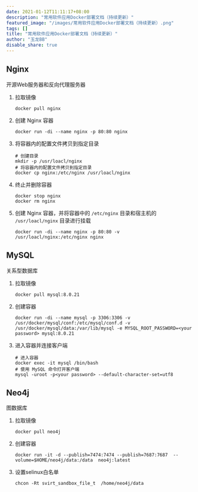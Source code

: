 ```yaml
---
date: 2021-01-12T11:11:17+08:00
description: "常用软件应用Docker部署文档（持续更新）"
featured_image: "/images/常用软件应用Docker部署文档（持续更新）.png"
tags: []
title: "常用软件应用Docker部署文档（持续更新）"
author: "玉龙BB"
disable_share: true
---
```


## Nginx

开源Web服务器和反向代理服务器

1. 拉取镜像

   ```shell
   docker pull nginx
   ```

2. 创建 Nginx 容器

   ```shell
   docker run -di --name nginx -p 80:80 nginx
   ```

3. 将容器内的配置文件拷贝到指定目录

    ```shell
    # 创建目录
    mkdir -p /usr/loacl/nginx
    # 将容器内的配置文件拷贝到指定目录
    docker cp nginx:/etc/nginx /usr/loacl/nginx
    ```

4. 终止并删除容器

   ```shell
   docker stop nginx
   docker rm nginx
   ```

5. 创建 Nginx 容器，并将容器中的 `/etc/nginx` 目录和宿主机的 `/usr/loacl/nginx` 目录进行挂载

   ```shell
   docker run -di --name nginx -p 80:80 -v  /usr/loacl/nginx:/etc/nginx nginx
   ```

## MySQL

关系型数据库

1. 拉取镜像

   ```shell
   docker pull mysql:8.0.21
   ```

2. 创建容器

   ```shell
   docker run -di --name mysql -p 3306:3306 -v /usr/docker/mysql/conf:/etc/mysql/conf.d -v /usr/docker/mysql/data:/var/lib/mysql -e MYSQL_ROOT_PASSWORD=<your password> mysql:8.0.21
   ```

3. 进入容器并连接客户端

   ```shell
   # 进入容器
   docker exec -it mysql /bin/bash
   # 使用 MySQL 命令打开客户端
   mysql -uroot -p<your password> --default-character-set=utf8
   ```

## Neo4j

图数据库

1. 拉取镜像

   ```shell
   docker pull neo4j
   ```

2. 创建容器

   ```shell
   docker run -it -d --publish=7474:7474 --publish=7687:7687  --volume=$HOME/neo4j/data:/data  neo4j:latest
   ```

3. 设置selinux白名单

   ```shell
   chcon -Rt svirt_sandbox_file_t  /home/neo4j/data
   ```
